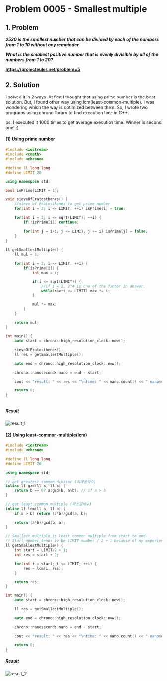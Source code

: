 # Problem 0005 - Smallest multiple
## 1. Problem
___2520 is the smallest number that can be divided by each of the numbers from 1 to 10 without any remainder.___

___What is the smallest positive number that is evenly divisible by all of the numbers from 1 to 20?___

__https://projecteuler.net/problem=5__

## 2. Solution
I solved it in 2 ways. At first I thought that using prime number is the best solution. But, I found other way using lcm(least-common-multiple). I was wondering which the way is optimized between them. So, I wrote two programs using chrono library to find execution time in C++.

ps. I executed it 1000 times to get average execution time. Winner is second one! :)

#### (1) Using prime number
```cpp
#include <iostream>
#include <cmath>
#include <chrono>

#define ll long long
#define LIMIT 20

using namespace std;

bool isPrime[LIMIT + 1];

void sieveOfEratosthenes() {
    //sieve of Eratosthenes to get prime number
    for(int i = 2; i <= LIMIT; ++i) isPrime[i] = true;

    for(int i = 2; i <= sqrt(LIMIT); ++i) {
        if(!isPrime[i]) continue;
         
        for(int j = i+i; j <= LIMIT; j += i) isPrime[j] = false;
    }
}

ll getSmallestMultiple() {
    ll mul = 1;

    for(int i = 2; i <= LIMIT; ++i) {
        if(isPrime[i]) {
            int max = i;

            if(i <= sqrt(LIMIT)) {
                //if i = 2, 2^4 is one of the factor in answer.
                while(max*i <= LIMIT) max *= i;
            }

            mul *= max;
        }
    }

    return mul;
}

int main() {
    auto start = chrono::high_resolution_clock::now();

    sieveOfEratosthenes();
    ll res = getSmallestMultiple();

    auto end = chrono::high_resolution_clock::now();

    chrono::nanoseconds nano = end - start;

    cout << "result: " << res << "\ntime: " << nano.count() << " nanoseconds\n";    

    return 0;
}
	
```
##### Result
![result_1](https://raw.githubusercontent.com/bonomoon/project_euler/master/img/p0005/p0005_result1.PNG)

#### (2) Using least-common-multiple(lcm)
``` cpp
#include <iostream>
#include <chrono>

#define ll long long
#define LIMIT 20

using namespace std;

// get greatest common divisor (최대공약수)
inline ll gcd(ll a, ll b) {
    return b == 0? a:gcd(b, a%b); // if a > b
}

// get least common multiple (최소공배수)
inline ll lcm(ll a, ll b) {
    if(a > b) return (a*b)/gcd(a, b);

    return (a*b)/gcd(b, a);
}

// Smallest multiple is least common multiple from start to end.
// Start number tends to be LIMIT number / 2 + 1 because of my experience. (I can't prove it in mathmatical ways haha)
ll getSmallestMultiple() {
    int start = LIMIT/2 + 1;
    int res = start + 1;

    for(int i = start; i <= LIMIT; ++i) {
        res = lcm(i, res);
    }

    return res;
}

int main() {
    auto start = chrono::high_resolution_clock::now();

    ll res = getSmallestMultiple();

    auto end = chrono::high_resolution_clock::now();

    chrono::nanoseconds nano = end - start;

    cout << "result: " << res << "\ntime: " << nano.count() << " nanoseconds\n";    

    return 0;
}

```
##### Result
![result_2](https://raw.githubusercontent.com/bonomoon/project_euler/master/img/p0005/p0005_result2.PNG)
